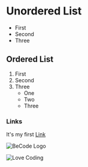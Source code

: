 # Unordered List
- First
- Second
- Three

## Ordered List
1. First
2. Second
3. Three
    - One
    - Two
    - Three

### Links
It's my first [Link](https://github.com/Saidi-Naim/exercise-markdown)

![BeCode Logo](https://becode.org/app/uploads/2021/06/logo-becode.png "BeCode")

![Love Coding](https://i.pinimg.com/originals/e4/26/70/e426702edf874b181aced1e2fa5c6cde.gif)

